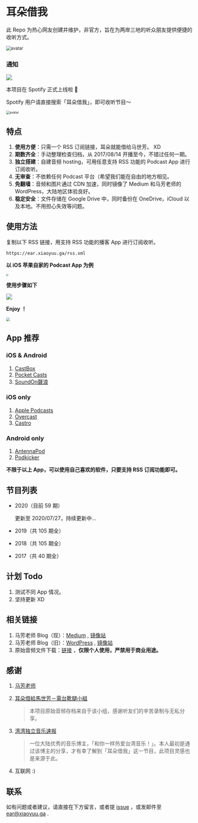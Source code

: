 # 耳朵借我

此 Repo 为热心网友创建并维护，非官方，旨在为两岸三地的听众朋友提供便捷的收听方式。



<img src="https://cdn.jsdelivr.net/gh/coxmos/lend-me-your-ear/avatar.png" alt="avatar" style="zoom:80%;" />





### 通知

![](https://cdn.jsdelivr.net/gh/coxmos/lend-me-your-ear/spotify-podcast-badge-wht-grn-660x160.svg)


本项目在 Spotify 正式上线啦 🎉  

Spotify 用户请直接搜索「耳朵借我」，即可收听节目～  

<img src="https://cdn.jsdelivr.net/gh/coxmos/lend-me-your-ear/static/spotify.png" alt="avatar" style="zoom:60%;" />



## 特点

1. **使用方便**：只需一个 RSS 订阅链接，耳朵就能借给马世芳。 XD
2. **期数齐全**：手动整理检查归档，从 2017/08/14 开播至今，不错过任何一期。
3. **独立搭建**：自建音频 hosting，可用任意支持 RSS 功能的 Podcast App 进行订阅收听。
4. **无审查**：不依赖任何 Podcast 平台（希望我们能在自由的地方相见。
5. **免翻墙**：音频和图片通过 CDN 加速，同时镜像了 Medium 和马芳老师的 WordPress，大陆地区体验良好。
6. **稳定安全**：文件存储在 Google Drive 中，同时备份在 OneDrive，iCloud 以及本地。不用担心失效等问题。







## 使用方法
复制以下 RSS 链接，用支持 RSS 功能的播客 App 进行订阅收听。

```plain
https://ear.xiaoyuu.ga/rss.xml
```



**以 iOS 苹果自家的 Podcast App 为例**

<img src="https://cdn.jsdelivr.net/gh/coxmos/lend-me-your-ear/static/apple_podcast.png" style="zoom:40%;" />

**使用步骤如下**



![](https://cdn.jsdelivr.net/gh/coxmos/lend-me-your-ear/static/step.jpeg)



**Enjoy ！**

<img src="https://cdn.jsdelivr.net/gh/coxmos/lend-me-your-ear/static/preview.png" style="zoom:60%;" />

##  App 推荐

### iOS & Android

1. [CastBox](https://castbox.fm) 
2. [Pocket Casts](https://www.pocketcasts.com)
3. [SoundOn聲浪](https://www.soundon.fm)

### iOS only

1. [Apple Podcasts](https://apps.apple.com/cn/app/id525463029)
2. [Overcast](https://overcast.fm)
3. [Castro](https://castro.fm)

### Android only

1. [AntennaPod](https://antennapod.org)
2. [Podkicker](https://www.podkicker.com)



**不限于以上 App，可以使用自己喜欢的软件，只要支持 RSS 订阅功能即可。**



## 节目列表

- 2020（目前 59 期）

  更新至 2020/07/27，持续更新中...

- 2019（共 105 期全）

- 2018（共 105 期全）

- 2017（共 40 期全）



## 计划 Todo

1. 测试不同 App 情况。
2. 坚持更新 XD



## 相关链接

1. 马芳老师 Blog（现）：[Medium](https://medium.com/@mafang) ,  [镜像站](https://medium.xiaoyuu.ga/@mafang)
2. 马芳老师 Blog（旧）：[WordPress](https://honeypie.wordpress.com) , [镜像站](https://honeypie.xiaoyuu.ga)
3. 原始音频文件下载：[链接](https://one.xiaoyuu.ga/耳朵借我) ，**仅限个人使用，严禁用于商业用途。** 



## 感谢

1. [马芳老师](https://www.facebook.com/shihfang.ma)

2. [耳朵借給馬世芳－電台靴腿小組](https://www.facebook.com/groups/258827734532615) 

   > 本项目原始音频存档来自于该小组，感谢听友们的辛苦录制与无私分享。

3. [湾湾独立音乐速报](https://weibo.com/rebelfreak) 

   > 一位大陆优秀的音乐博主，「和你一样热爱台湾音乐！」。本人最初是通过该博主的分享，才有幸了解到「耳朵借我」这一节目，此项目灵感也是来源于此。

4. 互联网 :)



## 联系

如有问题或者建议，请直接在下方留言，或者提 [issue](https://github.com/coxmos/lend-me-your-ear/issues) ，或发邮件至 [ear@xiaoyuu.ga](mailto:ear@xiaoyuu.ga)  .





<script src='//unpkg.com/valine/dist/Valine.min.js'></script>
<div id="vcomments"></div>
<script>
  new Valine({
    el: '#vcomments',
    appId: 'YyRaVGADEqm0orpU5LMt8e57-MdYXbMMI',
    appKey: 'e7TXgv9xBumHshzRfG0TzXa3',
    placeholder: '欢迎留言～ 耳朵借我 👂',
    visitor: true,
    recordIP: true,
    avatar:'robohash'
  })
</script>


